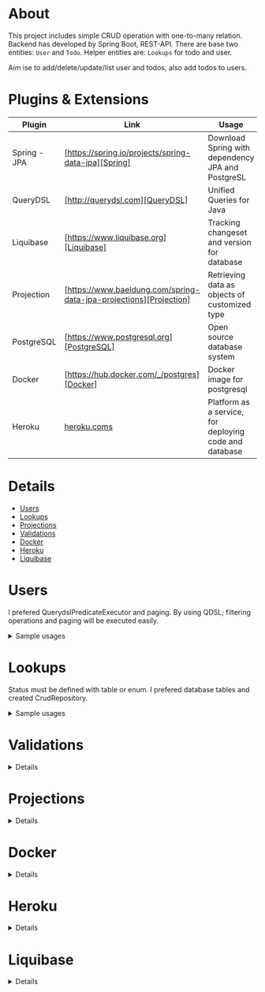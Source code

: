 # About
This project includes simple CRUD operation with one-to-many relation.
Backend has developed by Spring Boot, REST-API. There are base two entities: `User` and `Todo`. Helper entities are: `Lookups` for todo and user.

Aim ise to add/delete/update/list user and todos, also add todos to users.

# Plugins & Extensions

| Plugin | Link | Usage |
| ------ | ------ | ------ |
| Spring -JPA | [https://spring.io/projects/spring-data-jpa][Spring] | Download Spring with dependency JPA and PostgreSL|
| QueryDSL | [http://querydsl.com][QueryDSL] | Unified Queries for Java
| Liquibase | [https://www.liquibase.org][Liquibase] | Tracking changeset and version for database 
| Projection | [https://www.baeldung.com/spring-data-jpa-projections][Projection] | Retrieving data as objects of customized type
| PostgreSQL | [https://www.postgresql.org][PostgreSQL] | Open source database system
| Docker | [https://hub.docker.com/_/postgres][Docker] | Docker image for postgresql
| Heroku | [heroku.coms][Heroku] | Platform as a service, for deploying code and database

[//]: #
   [Spring]: <https://spring.io/projects/spring-data-jpa>
   [QueryDSL]: <http://querydsl.com>
   [Liquibase]: <https://www.liquibase.org>
   [Projection]: <https://www.baeldung.com/spring-data-jpa-projections>
   [PostgreSQL]: <https://www.postgresql.org>
   [Docker]: <https://hub.docker.com/_/postgres>
   [Heroku]: <heroku.com>
   
# Details
* [Users](#users)
* [Lookups](#lookups)
* [Projections](#projections)
* [Validations](#validations)
* [Docker](#docker)
* [Heroku](#heroku)
* [Liquibase](#liquibase)

# Users

I prefered QuerydslPredicateExecutor and paging.
By using QDSL; filtering operations and paging will be executed easily. 
<details>
  <summary>Sample usages</summary>

GET: List of Users:
	
```sh
    GET /api/users
```
	
GET by id:
	
```sh
    GET /api/users/1
```
<details>
<summary>Response</summary>

```json
    "embedded":{ "users": [
            { "id": 1,
                "name": "tuba",
                "email": "tubademir23@gmail.com",
                "gender": FEMALE,
                "_links": {
                    "self": {
                        "href": "http://localhost:8080/api/users/1"
                    },
                    "appUser": {
                        "href": "http://localhost:8080/api/users/1"
                    },
                    "status": {
                        "href": "http://localhost:8080/api/users/1/status"
                    },
                    "todos": {
                        "href": "http://localhost:8080/api/users/1/todos"
                    }
                }
              }]},
              "page": {
			        "size": 20,
			        "totalElements": 2,
			        "totalPages": 1,
			        "number": 0
			    }
```              
</details>
	
GET name contains `/ay` with ignore case sensitive:	
	
```sh
GET /api/users?name=ay
``` 
	
 In AppUserRepository; the belove code block provides all string field filter:
```java
bindings.bind(String.class).first((SingleValueBinding<StringPath, String>) StringExpression::containsIgnoreCase); 
  ```
  
GET users have `status=1` todos :
	
```sh
GET /api/users?todos.status.id=1
```
GET users have greater than `status=1` todos.
	
```sh
GET /api/users?todos.status.id=gt(1)
```
GET users by filter name, email, todos title by only one field:
	
```sh
GET /api/users?name=tas
```
	
Here the code for this:
```java
bindings.bind(obj.name)
				.first((path, value) -> ExpressionUtils.anyOf(
						obj.name.containsIgnoreCase(value),
						obj.email.containsIgnoreCase(value),
						obj.todos.any().title.containsIgnoreCase(value))); 
```
DELETE:
* During delete of a user, system control if user has any todo.
	
```sh
    DELETE /api/users/{id}
```
Create new record
```json
	POST /api/users
	  {
		  "email":"tuba@gmail.com",
		  "status":"/api/userstatus/1",
		  "name":"tuncay",
		  "gender":"FEMALE"
		}
```
Create todo array for existing user
 
* PUT, POST and PATCH /api/users/{id}/todos
  * `/PUT` deletes todos of the current user and create request array.
  * `/POST` creates new todo entity from request array.
  * `/PATCH` if request todo entity has id info then update else create.
 
 ```json
 [{
	 "title":"first todo",
	"dueOn":"2021-11-01",
	"status":{"id":"1"}
},
{
	 "title":"second todo",
	"dueOn":"2021-12-01",
	"status":{"id":"1"}
}]
 ```
 
</details>

# Lookups 
Status must be defined with table or enum. I prefered database tables and created CrudRepository.

<details>
<summary>Sample usages</summary>

List of todostatus:
 
```sh
    GET /api/todostatus
```
GET by id:
```sh
    GET /api/todostatus/1
```
Response:
	
```json
    "todostatus": [
      {"id": "1", "value": "TO DO"}
    ]
```
Create new record
```json
POST /api/todostatus
{
	 "value" : "PENDING"
}
```

</details>

# Validations

 <details>  
 For validation, I used RepositoryEventHandler [Sample](https://www.baeldung.com/spring-data-rest-events)
 
### For todo and user entity, handlebefore save(put, patch) and create(post) for necessary fields not found status or users or duplicate emails etc..
 
Request
	 
```json 
 {
"email":"tubademir232@gmail.com",
"status":"/api/userstatus/2"}
```
Response

```json 
 {
    "data": [
        {
            "code": "UNPROCESSABLE_ENTITY",
            "field": "name",
            "message": "can't be blank"
        },
        {
            "code": "UNPROCESSABLE_ENTITY",
            "field": "email",
            "message": "can't be blank"
        },
        {
            "code": "UNPROCESSABLE_ENTITY",
            "field": "status",
            "message": "can't be blank"
        }
    ]
}
```
### During deleting a user, control if there is any todos for the user, then throw exception for dependency.

Request

```sh 
    DELETE /api/users/14
```
	 
Response

```json 
 {
    {
    "data": [
        {
            "code": "FAILED_DEPENDENCY",
            "field": "user",
            "message": "found child records"
        }
    ]
}
```

 Sample invalid entity response here:
</details>

# Projections
<details>

 
[Sample](https://www.baeldung.com/spring-data-jpa-projections), provide simple view of entities.
For example POST sample row with password

 ```json
{
	 "email":"tubademir23@gmail.com",
	 "status":"/api/userstatus/1",
	 "name":"tuba demir",
         "password":"123",
	 "gender":"FEMALE"
}
 ```
 Here password field added, but response password need to be hidden, for this:
 
GET users have email like 23; 
	
 ```sh
/api/users?projection=appUser&email=23
 ```
 
 By using projection; password field be hidden

  ```java
 @Value("#{(target.gender != null ? target.gender.name : '') }")
	String getGenderName();

	@Value("#{(target.status != null ? target.status.value : '') }")
	String getStatusName();

	@Value("#{(target.todos != null ? target.todos.size : 0) }")
	String getTodoCount();
   ```
</details>
	
# Docker

 <details>
 
 For local database usage, I used postgresql and docker.
 under .init folder there is a bat file. With db_up.bat the postgre image will created and with init.sql database and schema will be created.
 
 * JDBC URL:
 
 ```java
 jdbc:postgresql://localhost:5433/mulakat
  ```
 </details>
	
# Heroku

 <details>
 [Look](https://devcenter.heroku.com/articles/deploying-java) how to deploy a java project to heroku.
 
 ```sh
git add .
git commit -m "Added a Procfile."
heroku login
Enter your Heroku credentials.
...
heroku create
Creating arcane-lowlands-8408... done, stack is heroku-18
http://arcane-lowlands-8408.herokuapp.com/ | git@heroku.com:arcane-lowlands-8408.git
Git remote heroku added
git push heroku master
...
-----> Java app detected
...
-----> Launching... done
       http://arcane-lowlands-8408.herokuapp.com deployed to Heroku
 ```
 </details>

# Liquibase

 <details>
 
In project, database service created by docker-compose, then tables, columns and keys created by JPA. In the project I prefer the todo status like a KANBAN. 
Liquibase looks for changeset in the xml and according to context run the sql or commands.
In db_init.xml, include the scripts file, here sample is status.xml
```xml
<include relativeToChangelogFile="true" file="scripts/status.xml"/> 
```

 here id is unique, and if the bloxk execute then liquabase add row on the databasechangesetlog table created by liquabase.
```xml
<changeSet id="2021301203" author="tubademir23" context="init">

<sql>
insert into lookup_todo_status (id, value) values (1, 'Backlog') ON CONFLICT DO NOTHING;
insert into lookup_todo_status (id, value) values (2, 'To Do') ON CONFLICT DO NOTHING;
insert into lookup_todo_status (id, value) values (3, 'In Progress') ON CONFLICT DO NOTHING;
insert into lookup_todo_status (id, value) values (4, 'In Review') ON CONFLICT DO NOTHING;
insert into lookup_todo_status (id, value) values (5, 'Test') ON CONFLICT DO NOTHING;
insert into lookup_todo_status (id, value) values (6, 'Done') ON CONFLICT DO NOTHING;
insert into lookup_todo_status (id, value) values (7, 'To Hold') ON CONFLICT DO NOTHING;
insert into lookup_todo_status (id, value) values (8, 'Cancel') ON CONFLICT DO NOTHING;
insert into lookup_todo_status (id, value) values (9, 'Reopen') ON CONFLICT DO NOTHING;

insert into lookup_user_status (id, value) values (1, 'Active') ON CONFLICT DO NOTHING;
insert into lookup_user_status (id, value) values (2, 'Inactive') ON CONFLICT DO NOTHING;
</sql>
</changeSet>
```

</details>
